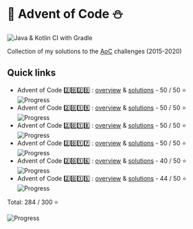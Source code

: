 # 🎄 Advent of Code ⛄️
![Java & Kotlin CI with Gradle](https://github.com/martapanc/Advent-of-Code/workflows/Java%20&%20Kotlin%20CI%20with%20Gradle/badge.svg)

Collection of my solutions to the [AoC](https://adventofcode.com/) challenges (2015-2020)


## Quick links

- Advent of Code 2️⃣0️⃣2️⃣0️⃣ : [overview](src/main/kotlin/aoc2020/README.md) & [solutions](src/main/kotlin/aoc2020) - 50 / 50 ⭐️ &emsp; ![Progress](https://progress-bar.dev/100/) 
- Advent of Code 2️⃣0️⃣1️⃣9️⃣ : [overview](src/main/kotlin/aoc2019/README.md) & [solutions](src/main/kotlin/aoc2019) - 50 / 50 ⭐️ &emsp; ![Progress](https://progress-bar.dev/100/) 
- Advent of Code 2️⃣0️⃣1️⃣8️⃣ : [overview](src/main/kotlin/aoc2018/README.md) & [solutions](src/main/kotlin/aoc2018) - 50 / 50 ⭐️ &emsp; ![Progress](https://progress-bar.dev/100/) 
- Advent of Code 2️⃣0️⃣1️⃣7️⃣ : [overview](src/main/kotlin/aoc2017/README.md) & [solutions](src/main/kotlin/aoc2017) - 50 / 50 ⭐️ &emsp; ![Progress](https://progress-bar.dev/100/) 
- Advent of Code 2️⃣0️⃣1️⃣6️⃣ : [overview](src/main/kotlin/aoc2016/README.md) & [solutions](src/main/kotlin/aoc2016) - 40 / 50 ⭐️ &emsp; ![Progress](https://progress-bar.dev/80/) 
- Advent of Code 2️⃣0️⃣1️⃣5️⃣ : [overview](src/main/kotlin/aoc2015/README.md) & [solutions](src/main/kotlin/aoc2015) - 44 / 50 ⭐️ &emsp; ![Progress](https://progress-bar.dev/88/) 

 Total:  284 / 300 ⭐

 ![Progress](https://progress-bar.dev/94/)
